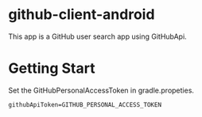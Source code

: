 # github-client-android

This app is a GitHub user search app using GitHubApi.

# Getting Start

Set the GitHubPersonalAccessToken in gradle.propeties.
```
githubApiToken=GITHUB_PERSONAL_ACCESS_TOKEN
```
